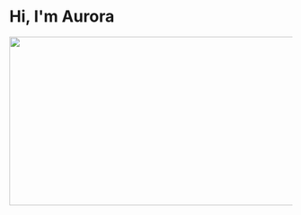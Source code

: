 <div> 
    <h1>Hi, I'm Aurora</h1>
    <a href="https://www.gitanimals.org/en_US?utm_medium=image&utm_source=auroraMoreno&utm_content=farm">
        <img
          src="https://render.gitanimals.org/farms/auroraMoreno"
          width="600"
          height="300"
        />
    </a>
</div>

<!--
**auroraMoreno/auroraMoreno** is a ✨ _special_ ✨ repository because its `README.md` (this file) appears on your GitHub profile.

Here are some ideas to get you started:

- 🔭 I’m currently working on ...
- 🌱 I’m currently learning ...
- 👯 I’m looking to collaborate on ...
- 🤔 I’m looking for help with ...
- 💬 Ask me about ...
- 📫 How to reach me: ...
- 😄 Pronouns: ...
- ⚡ Fun fact: ...
-->
